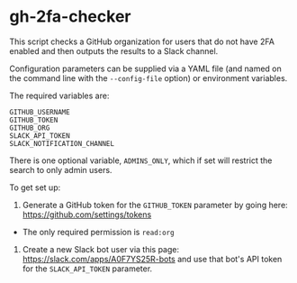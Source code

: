 # gh-2fa-checker

This script checks a GitHub organization for users that do not have 2FA enabled and then outputs the results to a Slack channel.

Configuration parameters can be supplied via a YAML file (and named on the command line with the `--config-file` option) or environment variables.

The required variables are:
```
GITHUB_USERNAME
GITHUB_TOKEN
GITHUB_ORG
SLACK_API_TOKEN
SLACK_NOTIFICATION_CHANNEL
```

There is one optional variable, `ADMINS_ONLY`, which if set will restrict the search to only admin users.

To get set up:

1. Generate a GitHub token for the `GITHUB_TOKEN` parameter by going here: https://github.com/settings/tokens
  * The only required permission is `read:org`
1. Create a new Slack bot user via this page: https://slack.com/apps/A0F7YS25R-bots and use that bot's API token for the `SLACK_API_TOKEN` parameter.
